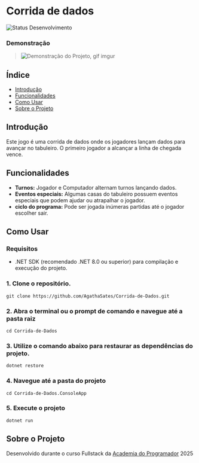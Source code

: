 ﻿# Corrida de dados

![Status Desenvolvimento](https://img.shields.io/badge/Status-Em%20Desenvolvimento%20-yellow)

### Demonstração
>
>![Demonstração do Projeto, gif imgur](https://i.imgur.com/o1YMKpM.gif)


## Índice

- [Introdução](#introducao)
- [Funcionalidades](#funcionalidades)
- [Como Usar](#como-usar)
- [Sobre o Projeto](#sobre-o-projeto)


## Introdução

Este jogo é uma corrida de dados onde os jogadores lançam dados para avançar no tabuleiro. O primeiro jogador a alcançar a linha de chegada vence.


## Funcionalidades

- **Turnos:** Jogador e Computador alternam turnos lançando dados.
- **Eventos especiais:** Algumas casas do tabuleiro possuem eventos especiais que podem ajudar ou atrapalhar o jogador.
- **ciclo do programa:** Pode ser jogada inúmeras partidas até o jogador escolher sair.

## Como Usar

### Requisitos

- .NET SDK (recomendado .NET 8.0 ou superior) para compilação e execução do projeto.

### 1. Clone o repositório.
 
```
git clone https://github.com/AgathaSates/Corrida-de-Dados.git
```
### 2. Abra o terminal ou o prompt de comando e navegue até a pasta raiz

```
cd Corrida-de-Dados
```

### 3. Utilize o comando abaixo para restaurar as dependências do projeto.

```
dotnet restore
```

### 4. Navegue até a pasta do projeto

```
cd Corrida-de-Dados.ConsoleApp
```

### 5. Execute o projeto

```
dotnet run
```

## Sobre o Projeto
Desenvolvido durante o curso Fullstack da [Academia do Programador](https://academiadoprogramador.net) 2025
